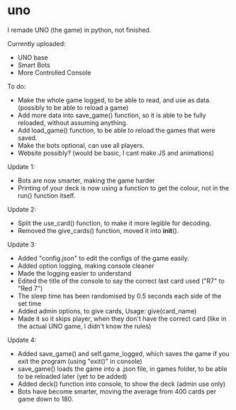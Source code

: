 # uno

I remade UNO (the game) in python, not finished.

Currently uploaded:
  - UNO base
  - Smart Bots
  - More Controlled Console


 To do:
  - Make the whole game logged, to be able to read, and use as data. (possibly to be able to reload a game)
  - Add more data into save_game() function, so it is able to be fully reloaded, without assuming anything.
  - Add load_game() function, to be able to reload the games that were saved.
  - Make the bots optional, can use all players.
  - Website possibly? (would be basic, I cant  make JS and animations)
 
 
Update 1:
  - Bots are now smarter, making the game harder
  - Printing of your deck is now using a function to get the colour, not in the run() function itself.

Update 2:
  - Split the use_card() function, to make it more legible for decoding.
  - Removed the give_cards() function, moved it into __init__().

Update 3:
  - Added "config.json" to edit the configs of the game easily.
  - Added option logging, making console cleaner
  - Made the logging easier to understand
  - Edited the title of the console to say the correct last card used ("R7" to "Red 7")
  - The sleep time has been randomised by 0.5 seconds each side of the set time
  - Added admin options, to give cards, Usage: give(card_name) 
  - Made it so it skips player, when they don't have the correct card (like in the actual UNO game, I didn't know the rules)

Update 4:
  - Added save_game() and self.game_logged, which saves the game if you exit the program (using "exit()" in console)
  - save_game() loads the game into a .json file, in games folder, to be able to be reloaded later (yet to be added)
  - Added deck() function into console, to show the deck (admin use only)
  - Bots have become smarter, moving the average from 400 cards per game down to 180.
